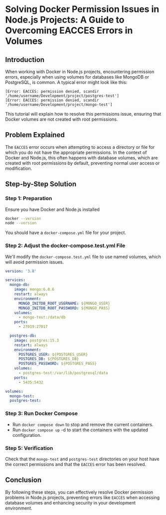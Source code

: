 # Solving Docker Permission Issues in Node.js Projects: A Guide to Overcoming EACCES Errors in Volumes

## Introduction

When working with Docker in Node.js projects, encountering permission errors, especially when using volumes for databases like MongoDB or PostgreSQL, is common. A typical error might look like this:

```
[Error: EACCES: permission denied, scandir '/home/username/Development/project/postgres-test']
[Error: EACCES: permission denied, scandir '/home/username/Development/project/mongo-test']
```

This tutorial will explain how to resolve this permissions issue, ensuring that Docker volumes are not created with root permissions.

## Problem Explained

The `EACCES` error occurs when attempting to access a directory or file for which you do not have the appropriate permissions. In the context of Docker and Node.js, this often happens with database volumes, which are created with root permissions by default, preventing normal user access or modification.

## Step-by-Step Solution

### Step 1: Preparation

Ensure you have Docker and Node.js installed

```bash
docker --version
node --version
```

You should have a `docker-compose.yml` file for your project.

### Step 2: Adjust the docker-compose.test.yml File

We'll modify the `docker-compose.test.yml` file to use named volumes, which will avoid permission issues.

```yaml
version: '3.8'

services:
  mongo-db:
    image: mongo:6.0.6
    restart: always
    environment:
      MONGO_INITDB_ROOT_USERNAME: ${MONGO_USER}
      MONGO_INITDB_ROOT_PASSWORD: ${MONGO_PASS}
    volumes:
      - mongo-test:/data/db
    ports:
      - 27019:27017

  postgres-db:
    image: postgres:15.3
    restart: always
    environment:
      POSTGRES_USER: ${POSTGRES_USER}
      POSTGRES_DB: ${POSTGRES_DB}
      POSTGRES_PASSWORD: ${POSTGRES_PASS}
    volumes:
      - postgres-test:/var/lib/postgresql/data
    ports:
      - 5435:5432

volumes:
  mongo-test:
  postgres-test:
```

### Step 3: Run Docker Compose

- Run `docker compose down` to stop and remove the current containers.
- Run `docker compose up` -d to start the containers with the updated configuration.

### Step 5: Verification
Check that the `mongo-test` and `postgres-test` directories on your host have the correct permissions and that the `EACCES` error has been resolved.

## Conclusion
By following these steps, you can effectively resolve Docker permission problems in Node.js projects, preventing errors like `EACCES` when accessing database volumes and enhancing security in your development environment.